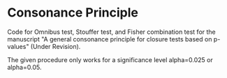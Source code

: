 # Consonance Principle

Code for Omnibus test, Stouffer test, and Fisher combination test for the manuscript "A general consonance principle for closure tests based on p-values" (Under Revision).

The given procedure only works for a significance level alpha=0.025 or alpha=0.05.
